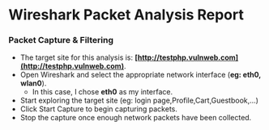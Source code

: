 #  Wireshark Packet Analysis Report

### Packet Capture & Filtering

- The target site for this analysis is: **[http://testphp.vulnweb.com](http://testphp.vulnweb.com)**.  
- Open Wireshark and select the appropriate network interface (**eg: eth0, wlan0**).
  - In this case, I chose **eth0** as my interface.
- Start exploring the target site (eg: login page,Profile,Cart,Guestbook,...)
- Click Start Capture to begin capturing packets.
- Stop the capture once enough network packets have been collected.












